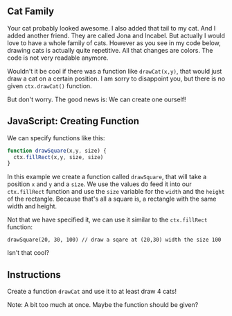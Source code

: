 ## Cat Family

Your cat probably looked awesome. I also added that tail to my cat. And I added
another friend. They are called Jona and Incabel. But actually I would love to
have a whole family of cats. However as you see in my code below, drawing cats
is actually quite repetitive. All that changes are colors. The code is not very
readable anymore.

Wouldn't it be cool if there was a function like `drawCat(x,y)`, that would just
draw a cat on a certain position. I am sorry to disappoint you, but there is no 
given `ctx.drawCat()` function.

But don't worry. The good news is: We can create one ourself!


## JavaScript: Creating Function

We can specify functions like this:
```js
function drawSquare(x,y, size) {
  ctx.fillRect(x,y, size, size)
}
```
In this example we create a function called `drawSquare`, that will take a position 
`x` and `y` and a `size`. We use the values do feed it into our `ctx.fillRect`
function and use the `size` variable for the `width` and the `height` of the
rectangle. Because that's all a square is, a rectangle with the same width and height.

Not that we have specified it, we can use it similar to the `ctx.fillRect` function:
```
drawSquare(20, 30, 100) // draw a sqare at (20,30) width the size 100
```
Isn't that cool?


## Instructions

Create a function `drawCat` and use it to at least draw 4 cats!

Note: A bit too much at once. Maybe the function should be given?